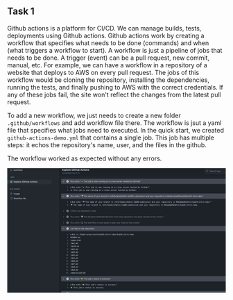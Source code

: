 ## Task 1

Github actions is a platform for CI/CD. We can manage builds, tests, deployments using Github actions. Github actions work by creating a workflow that specifies what needs to be done (commands) and when (what triggers a workflow to start). A workflow is just a pipeline of jobs that needs to be done. A trigger (event) can be a pull request, new commit, manual, etc. For example, we can have a workflow in a repository of a website that deploys to AWS on every pull request. The jobs of this workflow would be cloning the repository, installing the dependencies, running the tests, and finally pushing to AWS with the correct credentials. If any of these jobs fail, the site won't reflect the changes from the latest pull request. 

To add a new workflow, we just needs to create a new folder `.github/workflows` and add workflow file there. The workflow is jsut a yaml file that specifies what jobs need to executed. In the quick start, we created `github-actions-demo.yml` that contains a single job. This job has multiple steps: it echos the repository's name, user, and the files in the github.

The workflow worked as expected without any errors.

![demo action](imgs/image.png)

